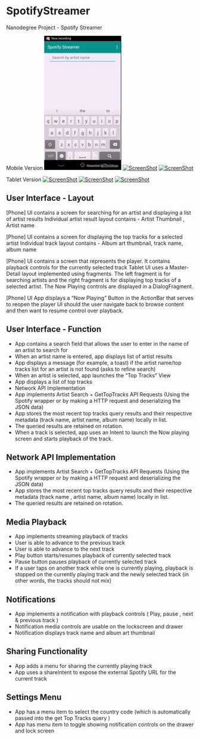 # SpotifyStreamer
Nanodegree Project - Spotify Streamer

Mobile Version
[![ScreenShot](https://raw.githubusercontent.com/theeheng/SpotifyStreamer/master/samples/demo1.gif)](https://www.youtube.com/watch?v=CK2i36x5zr4)
[![ScreenShot](https://raw.githubusercontent.com/theeheng/SpotifyStreamer/master/samples/demo2.gif)](https://www.youtube.com/watch?v=CK2i36x5zr4)
[![ScreenShot](https://raw.githubusercontent.com/theeheng/SpotifyStreamer/master/samples/demo3.gif)](https://www.youtube.com/watch?v=CK2i36x5zr4)

Tablet Version
[![ScreenShot](https://raw.githubusercontent.com/theeheng/SpotifyStreamer/master/samples/demo4.gif)](https://www.youtube.com/watch?v=DHfZNZ3tswE)
[![ScreenShot](https://raw.githubusercontent.com/theeheng/SpotifyStreamer/master/samples/demo5.gif)](https://www.youtube.com/watch?v=DHfZNZ3tswE)
[![ScreenShot](https://raw.githubusercontent.com/theeheng/SpotifyStreamer/master/samples/demo6.gif)](https://www.youtube.com/watch?v=DHfZNZ3tswE)


User Interface - Layout  
----------------------- 
 
[Phone] UI contains a screen for searching for an artist and displaying a list of artist results
Individual artist result layout contains - Artist Thumbnail , Artist name
 
[Phone] UI contains a screen for displaying the top tracks for a selected artist
Individual track layout contains - Album art thumbnail, track name, album name
 
[Phone] UI contains a screen that represents the player. It contains  playback controls for the currently selected track
Tablet UI uses a Master-Detail layout implemented using fragments. The left fragment is for searching artists and the right fragment is for displaying top tracks of a selected artist. The Now Playing controls are displayed in a DialogFragment.

[Phone] UI App displays a “Now Playing” Button in the ActionBar that serves to reopen the player UI should the user navigate back to browse content and then want to resume control over playback.
 
User Interface - Function 
------------------------- 
 
- App contains a search field that allows the user to enter in the name of an artist to search for 
- When an artist name is entered, app displays list of artist results 
- App displays a message (for example, a toast) if the artist name/top tracks list for an artist is not found (asks to refine search) 
- When an artist is selected, app launches the “Top Tracks” View
- App displays a list of top tracks
- Network API Implementation  
- App implements Artist Search + GetTopTracks API Requests (Using the Spotify wrapper or by making a HTTP request and deserializing the JSON data)
- App stores the most recent top tracks query results and their respective metadata (track name, artist name, album name) locally in list.
- The queried results are retained on rotation.
- When a track is selected, app uses an Intent to launch the Now playing screen and starts playback of the track.
 
Network API Implementation  
-------------------------- 
 
- App implements Artist Search + GetTopTracks API Requests (Using the Spotify wrapper or by making a HTTP request and deserializing the JSON data)
- App stores the most recent top tracks query results and their respective metadata (track name , artist name, album name) locally in list.
- The queried results are retained on rotation.
 
Media Playback 
-------------- 
- App implements streaming playback of tracks
- User is able to advance to the previous track
- User is able to advance to the next track
- Play button starts/resumes playback of currently selected track
- Pause button pauses playback of currently selected track
- If a user taps on another track while one is currently playing, playback is stopped on the currently playing track and the newly selected track (in other words, the tracks should not mix)

Notifications 
------------- 
- App implements a notification with playback controls ( Play, pause , next & previous track ) 
- Notification media controls are usable on the lockscreen and drawer 
- Notification displays track name and album art thumbnail 
 
 
Sharing Functionality 
--------------------- 
- App adds a menu for sharing the currently playing track  
- App uses a shareIntent to expose the external Spotify URL for the current track 

Settings Menu 
-------------
- App has a menu item to select the country code (which is automatically passed into the get Top Tracks query )
- App has menu item to toggle showing notification controls on the drawer and lock screen
 


